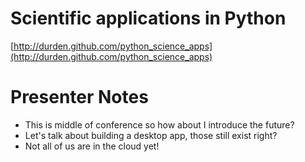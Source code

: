 # Scientific applications in Python

[http://durden.github.com/python_science_apps](http://durden.github.com/python_science_apps)


# Presenter Notes

- This is middle of conference so how about I introduce the future?
- Let's talk about building a desktop app, those still exist right?
- Not all of us are in the cloud yet!
